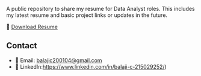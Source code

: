 A public repository to share my resume for Data Analyst roles. This includes my latest resume and basic project links or updates in the future.



📄 [Download Resume](./BalajiC_resume(1).pdf)

## Contact
- 📧 Email: balajic200104@gmail.com
- 💼 LinkedIn:https://www.linkedin.com/in/balaji-c-215029252/)
